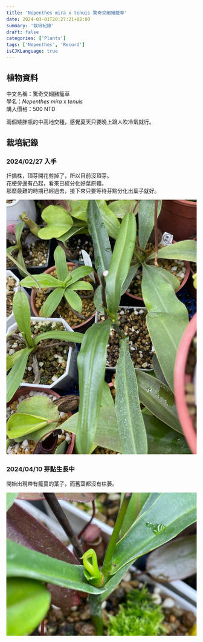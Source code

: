 ```yaml
---
title: 'Nepenthes mira x tenuis 驚奇交細豬籠草'
date: 2024-03-01T20:27:21+08:00
summary: '栽培紀錄'
draft: false
categories: ['Plants']
tags: ['Nepenthes', 'Record']
isCJKLanguage: true
---
```


## 植物資料

中文名稱：驚奇交細豬籠草  
學名：*Nepenthes mira* x *tenuis*  
購入價格：500 NTD  

兩個矮胖瓶的中高地交種，感覺夏天只要晚上跟人吹冷氣就行。  

## 栽培紀錄

### 2024/02/27 入手

扦插株，頂芽開花剪掉了，所以目前沒頂芽。  
花梗旁邊有凸起，看來已經分化好葉原體。  
那麼最難的時期已經過去，接下來只要等待芽點分化出葉子就好。  

![2024-02-27](./images/2024-02-27.jpg)

### 2024/04/10 芽點生長中

開始出現帶有籠蔓的葉子，而舊葉都沒有枯萎。  

![2024-04-10](./images/2024-04-10.jpg)
